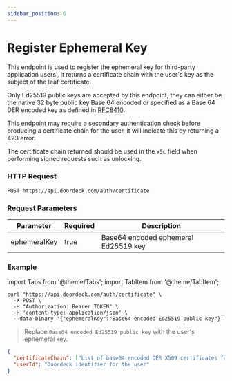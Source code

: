 ```yaml
---
sidebar_position: 6
---
```


# Register Ephemeral Key

This endpoint is used to register the ephemeral key for third-party application users', it returns a certificate chain
with the user's key as the subject of the leaf certificate. 

Only Ed25519 public keys are accepted by this endpoint, they can either be the native 32 byte public key Base 64 
encoded or specified as a Base 64 DER encoded key as defined in [RFC8410](https://tools.ietf.org/html/rfc8410). 

This endpoint may require a secondary authentication check before producing a certificate chain for the user, it will 
indicate this by returning a 423 error.

The certificate chain returned should be used in the ```x5c``` field when performing signed requests such as unlocking.

### HTTP Request
`POST https://api.doordeck.com/auth/certificate`

### Request Parameters

| Parameter    | Required | Description                          |
|--------------|----------|--------------------------------------|
| ephemeralKey | true     | Base64 encoded ephemeral Ed25519 key |


### Example

import Tabs from '@theme/Tabs';
import TabItem from '@theme/TabItem';

<Tabs>
<TabItem value="shell" label="Request">

```shell title="CURL"
curl "https://api.doordeck.com/auth/certificate" \
  -X POST \
  -H "Authorization: Bearer TOKEN" \
  -H 'content-type: application/json' \
  --data-binary '{"ephemeralKey":"Base64 encoded Ed25519 public key"}' 
```

> Replace `Base64 encoded Ed25519 public key` with the user's ephemeral key.

</TabItem>
<TabItem value="json" label="Response">

```json title="JSON"
{
  "certificateChain": ["List of base64 encoded DER X509 certificates forming a complete certificate chain"],
  "userId": "Doordeck identifier for the user"
}
```

</TabItem>
</Tabs>
